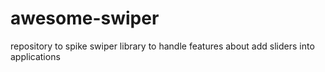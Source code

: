# awesome-swiper
repository to spike swiper library to handle features about add sliders into applications
